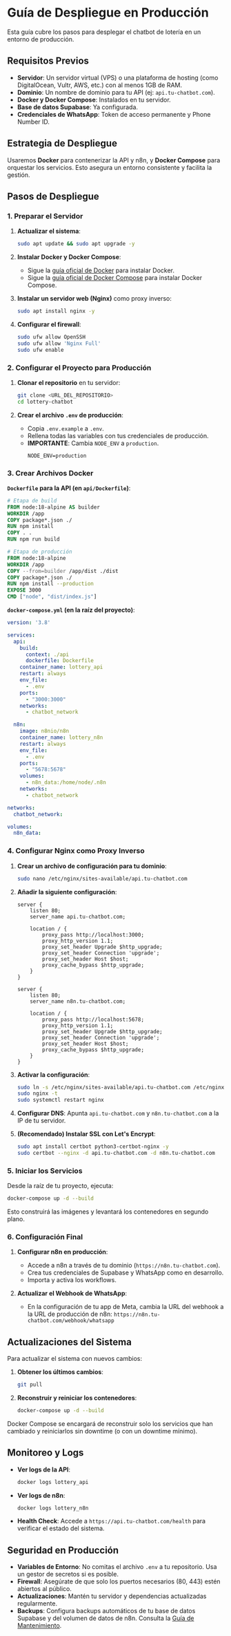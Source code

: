 # Guía de Despliegue en Producción

Esta guía cubre los pasos para desplegar el chatbot de lotería en un entorno de producción.

## Requisitos Previos

- **Servidor**: Un servidor virtual (VPS) o una plataforma de hosting (como DigitalOcean, Vultr, AWS, etc.) con al menos 1GB de RAM.
- **Dominio**: Un nombre de dominio para tu API (ej: `api.tu-chatbot.com`).
- **Docker y Docker Compose**: Instalados en tu servidor.
- **Base de datos Supabase**: Ya configurada.
- **Credenciales de WhatsApp**: Token de acceso permanente y Phone Number ID.

## Estrategia de Despliegue

Usaremos **Docker** para contenerizar la API y n8n, y **Docker Compose** para orquestar los servicios. Esto asegura un entorno consistente y facilita la gestión.

## Pasos de Despliegue

### 1. Preparar el Servidor

1. **Actualizar el sistema**:
   ```bash
   sudo apt update && sudo apt upgrade -y
   ```

2. **Instalar Docker y Docker Compose**:
   - Sigue la [guía oficial de Docker](https://docs.docker.com/engine/install/ubuntu/) para instalar Docker.
   - Sigue la [guía oficial de Docker Compose](https://docs.docker.com/compose/install/) para instalar Docker Compose.

3. **Instalar un servidor web (Nginx)** como proxy inverso:
   ```bash
   sudo apt install nginx -y
   ```

4. **Configurar el firewall**:
   ```bash
   sudo ufw allow OpenSSH
   sudo ufw allow 'Nginx Full'
   sudo ufw enable
   ```

### 2. Configurar el Proyecto para Producción

1. **Clonar el repositorio** en tu servidor:
   ```bash
   git clone <URL_DEL_REPOSITORIO>
   cd lottery-chatbot
   ```

2. **Crear el archivo `.env` de producción**:
   - Copia `.env.example` a `.env`.
   - Rellena todas las variables con tus credenciales de producción.
   - **IMPORTANTE**: Cambia `NODE_ENV` a `production`.
     ```env
     NODE_ENV=production
     ```

### 3. Crear Archivos Docker

**`Dockerfile` para la API (en `api/Dockerfile`)**:

```dockerfile
# Etapa de build
FROM node:18-alpine AS builder
WORKDIR /app
COPY package*.json ./
RUN npm install
COPY . .
RUN npm run build

# Etapa de producción
FROM node:18-alpine
WORKDIR /app
COPY --from=builder /app/dist ./dist
COPY package*.json ./
RUN npm install --production
EXPOSE 3000
CMD ["node", "dist/index.js"]
```

**`docker-compose.yml` (en la raíz del proyecto)**:

```yaml
version: '3.8'

services:
  api:
    build:
      context: ./api
      dockerfile: Dockerfile
    container_name: lottery_api
    restart: always
    env_file:
      - .env
    ports:
      - "3000:3000"
    networks:
      - chatbot_network

  n8n:
    image: n8nio/n8n
    container_name: lottery_n8n
    restart: always
    env_file:
      - .env
    ports:
      - "5678:5678"
    volumes:
      - n8n_data:/home/node/.n8n
    networks:
      - chatbot_network

networks:
  chatbot_network:

volumes:
  n8n_data:
```

### 4. Configurar Nginx como Proxy Inverso

1. **Crear un archivo de configuración para tu dominio**:
   ```bash
   sudo nano /etc/nginx/sites-available/api.tu-chatbot.com
   ```

2. **Añadir la siguiente configuración**:
   ```nginx
   server {
       listen 80;
       server_name api.tu-chatbot.com;

       location / {
           proxy_pass http://localhost:3000;
           proxy_http_version 1.1;
           proxy_set_header Upgrade $http_upgrade;
           proxy_set_header Connection 'upgrade';
           proxy_set_header Host $host;
           proxy_cache_bypass $http_upgrade;
       }
   }

   server {
       listen 80;
       server_name n8n.tu-chatbot.com;

       location / {
           proxy_pass http://localhost:5678;
           proxy_http_version 1.1;
           proxy_set_header Upgrade $http_upgrade;
           proxy_set_header Connection 'upgrade';
           proxy_set_header Host $host;
           proxy_cache_bypass $http_upgrade;
       }
   }
   ```

3. **Activar la configuración**:
   ```bash
   sudo ln -s /etc/nginx/sites-available/api.tu-chatbot.com /etc/nginx/sites-enabled/
   sudo nginx -t
   sudo systemctl restart nginx
   ```

4. **Configurar DNS**: Apunta `api.tu-chatbot.com` y `n8n.tu-chatbot.com` a la IP de tu servidor.

5. **(Recomendado) Instalar SSL con Let's Encrypt**:
   ```bash
   sudo apt install certbot python3-certbot-nginx -y
   sudo certbot --nginx -d api.tu-chatbot.com -d n8n.tu-chatbot.com
   ```

### 5. Iniciar los Servicios

Desde la raíz de tu proyecto, ejecuta:

```bash
docker-compose up -d --build
```

Esto construirá las imágenes y levantará los contenedores en segundo plano.

### 6. Configuración Final

1. **Configurar n8n en producción**:
   - Accede a n8n a través de tu dominio (`https://n8n.tu-chatbot.com`).
   - Crea tus credenciales de Supabase y WhatsApp como en desarrollo.
   - Importa y activa los workflows.

2. **Actualizar el Webhook de WhatsApp**:
   - En la configuración de tu app de Meta, cambia la URL del webhook a la URL de producción de n8n:
     `https://n8n.tu-chatbot.com/webhook/whatsapp`

## Actualizaciones del Sistema

Para actualizar el sistema con nuevos cambios:

1. **Obtener los últimos cambios**:
   ```bash
   git pull
   ```

2. **Reconstruir y reiniciar los contenedores**:
   ```bash
   docker-compose up -d --build
   ```

Docker Compose se encargará de reconstruir solo los servicios que han cambiado y reiniciarlos sin downtime (o con un downtime mínimo).

## Monitoreo y Logs

- **Ver logs de la API**:
  ```bash
  docker logs lottery_api
  ```

- **Ver logs de n8n**:
  ```bash
  docker logs lottery_n8n
  ```

- **Health Check**: Accede a `https://api.tu-chatbot.com/health` para verificar el estado del sistema.

## Seguridad en Producción

- **Variables de Entorno**: No comitas el archivo `.env` a tu repositorio. Usa un gestor de secretos si es posible.
- **Firewall**: Asegúrate de que solo los puertos necesarios (80, 443) estén abiertos al público.
- **Actualizaciones**: Mantén tu servidor y dependencias actualizadas regularmente.
- **Backups**: Configura backups automáticos de tu base de datos Supabase y del volumen de datos de n8n. Consulta la [Guía de Mantenimiento](./05_maintenance.md).

